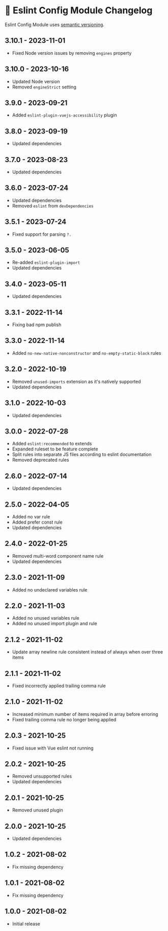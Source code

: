 # 📅 Eslint Config Module Changelog

Eslint Config Module uses [semantic versioning](https://semver.org/).

## 3.10.1 - 2023-11-01

* Fixed Node version issues by removing `engines` property

## 3.10.0 - 2023-10-16

* Updated Node version
* Removed `engineStrict` setting

## 3.9.0 - 2023-09-21

* Added `eslint-plugin-vuejs-accessibility` plugin

## 3.8.0 - 2023-09-19

* Updated dependencies

## 3.7.0 - 2023-08-23

* Updated dependencies

## 3.6.0 - 2023-07-24

* Updated dependencies
* Removed `eslint` from `devDependencies`

## 3.5.1 - 2023-07-24

* Fixed support for parsing `?.`

## 3.5.0 - 2023-06-05

* Re-added `eslint-plugin-import`
* Updated dependencies

## 3.4.0 - 2023-05-11

* Updated dependencies

## 3.3.1 - 2022-11-14

* Fixing bad npm publish

## 3.3.0 - 2022-11-14

* Added `no-new-native-nonconstructor` and `no-empty-static-block` rules

## 3.2.0 - 2022-10-19

* Removed `unused-imports` extension as it's natively supported
* Updated dependencies

## 3.1.0 - 2022-10-03

* Updated dependencies

## 3.0.0 - 2022-07-28

* Added `eslint:recommended` to extends
* Expanded ruleset to be feature complete
* Split rules into separate JS files according to eslint documentation
* Removed deprecated rules

## 2.6.0 - 2022-07-14

* Updated dependencies

## 2.5.0 - 2022-04-05

* Added no var rule
* Added prefer const rule
* Updated dependencies

## 2.4.0 - 2022-01-25

* Removed multi-word component name rule
* Updated dependencies

## 2.3.0 - 2021-11-09

* Added no undeclared variables rule

## 2.2.0 - 2021-11-03

* Added no unused variables rule
* Added no unused import plugin and rule

## 2.1.2 - 2021-11-02

* Update array newline rule consistent instead of always when over three items

## 2.1.1 - 2021-11-02

* Fixed incorrectly applied trailing comma rule

## 2.1.0 - 2021-11-02

* Increased minimum number of items required in array before erroring
* Fixed trailing comma rule no longer being applied

## 2.0.3 - 2021-10-25

* Fixed issue with Vue eslint not running

## 2.0.2 - 2021-10-25

* Removed unsupported rules
* Updated dependencies

## 2.0.1 - 2021-10-25

* Removed unused plugin

## 2.0.0 - 2021-10-25

* Updated dependencies

## 1.0.2 - 2021-08-02

* Fix missing dependency

## 1.0.1 - 2021-08-02

* Fix missing dependency

## 1.0.0 - 2021-08-02

* Initial release
